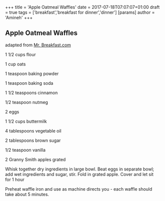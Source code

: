 +++
title = 'Apple Oatmeal Waffles'
date = 2017-07-18T07:07:07+01:00
draft = true
tags = ['breakfast','breakfast for dinner','dinner']
[params]
    author = 'Amineh'
+++
## Apple Oatmeal Waffles

adapted from [Mr. Breakfast.com](http://www.mrbreakfast.com/superdisplay.asp?recipeid=578)

1 1/2 cups flour

1 cup oats

1 teaspoon baking powder

1 teaspoon baking soda

1 1/2 teaspoons cinnamon

1/2 teaspoon nutmeg

2 eggs

1 1/2 cups buttermilk

4 tablespoons vegetable oil

2 tablespoons brown sugar

1/2 teaspoon vanilla

2 Granny Smith apples grated

Whisk together dry ingredients in large bowl.  Beat eggs in separate bowl; add wet ingredients and sugar, stir.  Fold in grated apple.  Cover and let sit for 1 hour

Preheat waffle iron and use as machine directs you - each waffle should take about 5 minutes.
